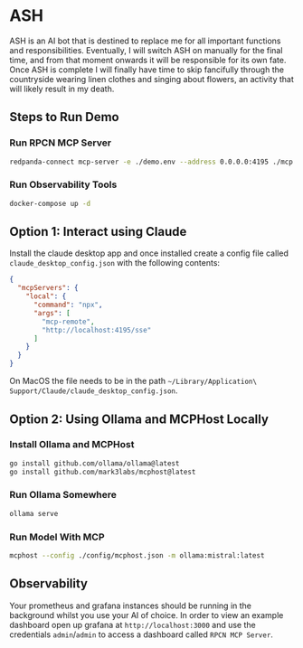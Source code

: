ASH
===

ASH is an AI bot that is destined to replace me for all important functions and responsibilities. Eventually, I will switch ASH on manually for the final time, and from that moment onwards it will be responsible for its own fate. Once ASH is complete I will finally have time to skip fancifully through the countryside wearing linen clothes and singing about flowers, an activity that will likely result in my death.

## Steps to Run Demo

### Run RPCN MCP Server

```sh
redpanda-connect mcp-server -e ./demo.env --address 0.0.0.0:4195 ./mcp
```

### Run Observability Tools

```sh
docker-compose up -d
```

## Option 1: Interact using Claude

Install the claude desktop app and once installed create a config file called `claude_desktop_config.json` with the following contents:

```json
{
  "mcpServers": {
    "local": {
      "command": "npx",
      "args": [
        "mcp-remote",
        "http://localhost:4195/sse"
      ]
    }
  }
}
```

On MacOS the file needs to be in the path `~/Library/Application\ Support/Claude/claude_desktop_config.json`.

## Option 2: Using Ollama and MCPHost Locally

### Install Ollama and MCPHost

```sh
go install github.com/ollama/ollama@latest
go install github.com/mark3labs/mcphost@latest
```

### Run Ollama Somewhere

```sh
ollama serve
```

### Run Model With MCP

```sh
mcphost --config ./config/mcphost.json -m ollama:mistral:latest
```

## Observability

Your prometheus and grafana instances should be running in the background whilst you use your AI of choice. In order to view an example dashboard open up grafana at `http://localhost:3000` and use the credentials `admin`/`admin` to access a dashboard called `RPCN MCP Server`.

